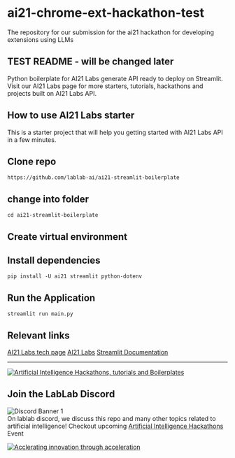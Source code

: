 # ai21-chrome-ext-hackathon-test
The repository for our submission for the ai21 hackathon for developing extensions using LLMs


## TEST README - will be changed later ##
Python boilerplate for AI21 Labs generate API ready to deploy on Streamlit. Visit our AI21 Labs page for more starters, tutorials, hackathons and projects built on AI21 Labs API.

## How to use AI21 Labs starter

This is a starter project that will help you getting started with AI21 Labs API in a few minutes.

## Clone repo

```
https://github.com/lablab-ai/ai21-streamlit-boilerplate
```

## change into folder

```
cd ai21-streamlit-boilerplate
```

## Create virtual environment


## Install dependencies

```
pip install -U ai21 streamlit python-dotenv
```

## Run the Application

```
streamlit run main.py
```

## Relevant links

[AI21 Labs tech page](https://lablab.ai/tech/ai21-labs)
[AI21 Labs](https://www.ai21.com/)
[Streamlit Documentation](https://docs.streamlit.io/)

---

[![Artificial Intelligence Hackathons, tutorials and Boilerplates](https://storage.googleapis.com/lablab-static-eu/images/github/lablab-banner.jpg)](https://lablab.ai)

## Join the LabLab Discord

![Discord Banner 1](https://discordapp.com/api/guilds/877056448956346408/widget.png?style=banner1)  
On lablab discord, we discuss this repo and many other topics related to artificial intelligence! Checkout upcoming [Artificial Intelligence Hackathons](https://lablab.ai) Event

[![Acclerating innovation through acceleration](https://storage.googleapis.com/lablab-static-eu/images/github/nn-group-loggos.jpg)](https://newnative.ai)
